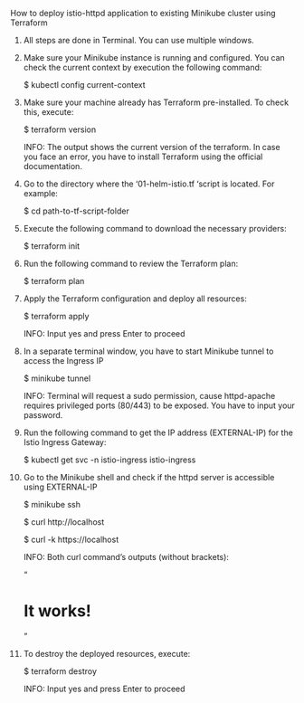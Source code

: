 How to deploy istio-httpd application to existing Minikube cluster using Terraform

1)	All steps are done in Terminal. You can use multiple windows.
2)	Make sure your Minikube instance is running and configured. You can check the current context by execution the following command: 

      $ kubectl config current-context

3)	Make sure your machine already has Terraform pre-installed. To check this, execute:

      $ terraform version 

      INFO: The output shows the current version of the terraform. In case you face an error, you have to install Terraform using the official documentation.

4)	Go to the directory where the ‘01-helm-istio.tf ‘script is located. For example:

      $ cd path-to-tf-script-folder

5)	Execute the following command to download the necessary providers:

      $ terraform init

6)	Run the following command to review the Terraform plan:

      $ terraform plan

7)	Apply the Terraform configuration and deploy all resources:

      $ terraform apply
  	
      INFO: Input yes and press Enter to proceed

9)	In a separate terminal window, you have to start Minikube tunnel to access the Ingress IP

      $ minikube tunnel 

      INFO: Terminal will request a sudo permission, cause httpd-apache requires privileged ports (80/443) to be exposed. You have to input your password.

10)	Run the following command to get the IP address (EXTERNAL-IP) for the Istio Ingress Gateway:

      $ kubectl get svc -n istio-ingress istio-ingress


11)	Go to the Minikube shell and check if the httpd server is accessible using EXTERNAL-IP

      $ minikube ssh
   	
      $ curl http://localhost
   	
      $ curl -k https://localhost

      INFO: Both curl command’s outputs (without brackets):
   	
      “<html><body><h1>It works!</h1></body></html>”

13)	To destroy the deployed resources, execute:

      $ terraform destroy
   	
      INFO: Input yes and press Enter to proceed



